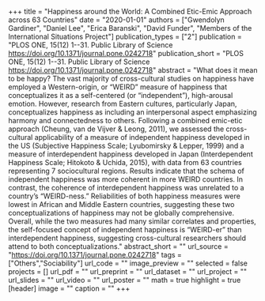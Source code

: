 +++
title = "Happiness around the World: A Combined Etic-Emic Approach across 63 Countries"
date = "2020-01-01"
authors = ["Gwendolyn Gardiner", "Daniel Lee", "Erica Baranski", "David Funder", "Members of the International Situations Project"]
publication_types = ["2"]
publication = "PLOS ONE, 15(12) 1--31. Public Library of Science https://doi.org/10.1371/journal.pone.0242718"
publication_short = "PLOS ONE, 15(12) 1--31. Public Library of Science https://doi.org/10.1371/journal.pone.0242718"
abstract = "What does it mean to be happy? The vast majority of cross-cultural studies on happiness have employed a Western-origin, or “WEIRD” measure of happiness that conceptualizes it as a self-centered (or “independent”), high-arousal emotion. However, research from Eastern cultures, particularly Japan, conceptualizes happiness as including an interpersonal aspect emphasizing harmony and connectedness to others. Following a combined emic-etic approach (Cheung, van de Vijver & Leong, 2011), we assessed the cross-cultural applicability of a measure of independent happiness developed in the US (Subjective Happiness Scale; Lyubomirsky & Lepper, 1999) and a measure of interdependent happiness developed in Japan (Interdependent Happiness Scale; Hitokoto & Uchida, 2015), with data from 63 countries representing 7 sociocultural regions. Results indicate that the schema of independent happiness was more coherent in more WEIRD countries. In contrast, the coherence of interdependent happiness was unrelated to a country’s “WEIRD-ness.” Reliabilities of both happiness measures were lowest in African and Middle Eastern countries, suggesting these two conceptualizations of happiness may not be globally comprehensive. Overall, while the two measures had many similar correlates and properties, the self-focused concept of independent happiness is “WEIRD-er” than interdependent happiness, suggesting cross-cultural researchers should attend to both conceptualizations."
abstract_short = ""
url_source = "https://doi.org/10.1371/journal.pone.0242718"
tags = ["Others","Sociability"]
url_code = ""
image_preview = ""
selected = false
projects = []
url_pdf = ""
url_preprint = ""
url_dataset = ""
url_project = ""
url_slides = ""
url_video = ""
url_poster = ""
math = true
highlight = true
[header]
image = ""
caption = ""
+++
